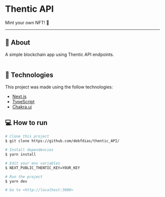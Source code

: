 <h1>Thentic API
</h1>

Mint your own NFT! 🎲 
  <br>

---

## :dart: About ##
A simple blockchain app using Thentic API endpoints.
<br>
<br>

## :rocket: Technologies ##

This project was made using the follow technologies:

* [Next.js](https://nextjs.org/)
* [TypeScript](https://www.typescriptlang.org/)    
* [Chakra.ui](https://chakra-ui.com/)

## :computer: How to run ##
```bash
# Clone this project
$ git clone https://github.com/debfdias/thentic_API/

# Install dependencies
$ yarn install

# Edit your env variables
$ NEXT_PUBLIC_THENTIC_KEY=YOUR_KEY

# Run the project
$ yarn dev

# Go to <http://localhost:3000>
```




